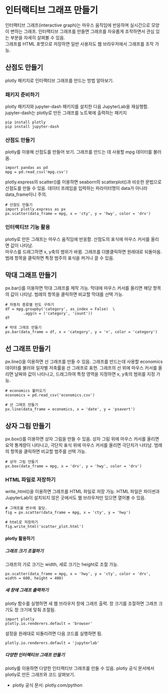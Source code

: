 # 인터랙티브 그래프 만들기
인터랙티브 그래프(interactive graph)는 마우스 움직임에 반응하며 실시간으로 모양이 변하는 그래프. 인터랙티브 그래프를 만들면 그래프를 자유롭게 조작하면서 관심 있는 부분을 자세히 살펴볼 수 있음.  
그래프를 HTML 포맷으로 저장하면 일반 사용자도 웹 브라우저에서 그래프를 조작 가능.
## 산점도 만들기
plotly 패키지로 인터랙티브 그래프를 만드는 방법 알아보기.
### 패키지 준비하기
plotly 패키지와 jupyter-dash 패키지를 설치한 다음 JupyterLab을 재실행함. jupyter-dash는 plotly로 만든 그래프를 노트북에 출력하는 패키지
```
pip install plotly
pip install jupyter-dash
```
### 산점도 만들기
plotly를 이용해 산점도를 만들어 보기. 그래프를 만드는 데 사용할 mpg 데이터를 불러옴.
```
import pandas as pd
mpg = pd.read_csv('mpg.csv')
```
plotly.express의 scatter()를 이용하면 seaborn의 scatterplot()과 비슷한 문법으로 산점도를 만들 수 있음. 데이터 프레임을 입력하는 파라미터명이 data가 아니라 data_frame이니 주의.
```
# 산점도 만들기
import plotly.express as px
px.scatter(data_frame = mpg, x = 'cty', y = 'hwy', color = 'drv')
```
### 인터랙티브 기능 활용
plotly로 만든 그래프는 마우스 움직임에 반응함. 산점도의 표식에 마우스 커서를 올리면 값이 나타남.  
마우스를 드래그하면 x, y축의 범위가 바뀜. 그래프를 더블클릭하면 원래대로 되돌아옴. 범례 항목을 클릭하면 특정 범주의 표식을 켜거나 끌 수 있음.
## 막대 그래프 만들기
px.bar()를 이용하면 막대 그래프를 제작 가능. 막대에 마우스 커서를 올리면 해당 항목의 값이 나타남. 범례의 항목을 클릭하면 비교할 막대를 선택 가능.
```
# 자동차 종류별 빈도 구하기
df = mpg.groupby('category', as_index = False)  \
        .agg(n = ('category', 'count'))
df
```
```
# 막대 그래프 만들기
px.bar(data_frame = df, x = 'category', y = 'n', color = 'category')
```
## 선 그래프 만들기
px.line()을 이용하면 선 그래프를 만들 수 있음. 그래프를 만드는데 사용할 economics 데이터를 불러와 일자별 저축률을 선 그래프로 표현. 그래프의 선 위에 마우스 커서를 올리면 날짜와 값이 나타나고,
드래그하여 특정 영역을 지정하면 x, y축의 범위를 지정 가능.
```
# economics 불러오기
economics = pd.read_csv('economics.csv')

# 선 그래프 만들기
px.line(data_frame = economics, x = 'date', y = 'psavert')
```
## 상자 그림 만들기
px.box()를 이용하면 상자 그림을 만들 수 있음. 상자 그림 위에 마우스 커서를 올리면 요약 통계량이 나타나고, 극단치 표식 위에 마우스 커서를 올리면 극단치가 나타남. 범례의 항목을 클릭하면 비교할 범주를 선택 가능.
```
# 상자 그림 만들기
px.box(data_frame = mpg, x = 'drv', y = 'hwy', color = 'drv')
```
### HTML 파일로 저장하기
write_html()을 이용하면 그래프를 HTML 파일로 저장 가능. HTML 파일은 파이썬과 JupyterLab이 설치되지 않은 곳에서도 웹 브라우저만 있으면 열어볼 수 있음.
```
# 그래프를 변수에 할당.
fig = px.scatter(data_frame = mpg, x = 'cty', y = 'hwy')

# html로 저장하기
fig.write_html('scatter_plot.html')
```
#### plotly 활용하기
##### 그래프 크기 조절하기
그래프의 가로 크기는 width, 세로 크기는 height로 조절 가능.
```
px.scatter(data_frame = mpg, x = 'hwy', y = 'cty', color = 'drv', width = 600, height = 400)
```
##### 새 창에 그래프 출력하기
plotly 함수를 실행하면 새 웹 브라우저 창에 그래프 출력. 창 크기를 조절하면 그래프 크기도 창 크기에 맞춰 조절됨.
```
import plotly
plotly.io.renderers.default = 'browser'
```
설정을 원래대로 되돌리려면 다음 코드를 실행하면 됨.
```
plotly.io.renderers.default = 'jupyterlab'
```
##### 다양한 인터랙티브 그래프 만들기
plotly를 이용하면 다양한 인터랙티브 그래프를 만들 수 있음. plotly 공식 문서에서 plotly로 만든 그래프와 코드 살펴보기.
* plotly 공식 문서: plotly.com/python

